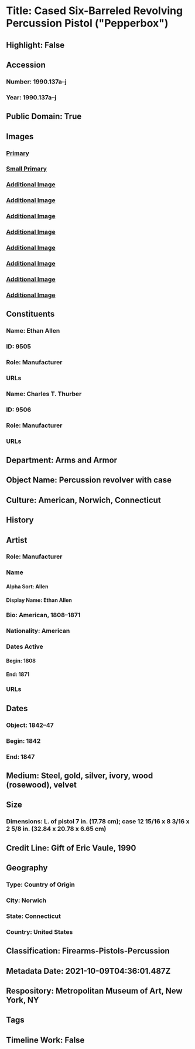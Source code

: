 # Title: Cased Six-Barreled Revolving Percussion Pistol ("Pepperbox")
## Highlight: False
## Accession
### Number: 1990.137a–j
### Year: 1990.137a–j
## Public Domain: True
## Images
### [Primary](https://images.metmuseum.org/CRDImages/aa/original/LC-1990_137a_j-011.jpg)
### [Small Primary](https://images.metmuseum.org/CRDImages/aa/web-large/LC-1990_137a_j-011.jpg)
### [Additional Image](https://images.metmuseum.org/CRDImages/aa/original/LC-1990_137a-006-Edit.jpg)
### [Additional Image](https://images.metmuseum.org/CRDImages/aa/original/LC-1990_137a-004-Edit.jpg)
### [Additional Image](https://images.metmuseum.org/CRDImages/aa/original/LC-1990_137a-003-Edit.jpg)
### [Additional Image](https://images.metmuseum.org/CRDImages/aa/original/LC-1990_137a-002-Edit.jpg)
### [Additional Image](https://images.metmuseum.org/CRDImages/aa/original/LC-1990_137a-001-Edit.jpg)
### [Additional Image](https://images.metmuseum.org/CRDImages/aa/original/LC-1990_137a_j-016.jpg)
### [Additional Image](https://images.metmuseum.org/CRDImages/aa/original/sfrl1990.137a–j_JN90E.jpg)
### [Additional Image](https://images.metmuseum.org/CRDImages/aa/original/sfrl1990.137a–j_JN90K.jpg)
## Constituents
### Name: Ethan Allen
### ID: 9505
### Role: Manufacturer
### URLs
### Name: Charles T. Thurber
### ID: 9506
### Role: Manufacturer
### URLs
## Department: Arms and Armor
## Object Name: Percussion revolver with case
## Culture: American, Norwich, Connecticut
## History
## Artist
### Role: Manufacturer
### Name
#### Alpha Sort: Allen
#### Display Name: Ethan Allen
### Bio: American, 1808–1871
### Nationality: American
### Dates Active
#### Begin: 1808
#### End: 1871
### URLs
## Dates
### Object: 1842–47
### Begin: 1842
### End: 1847
## Medium: Steel, gold, silver, ivory, wood (rosewood), velvet
## Size
### Dimensions: L. of pistol 7 in. (17.78 cm); case 12 15/16 x 8 3/16 x 2 5/8 in. (32.84 x 20.78 x 6.65 cm)
## Credit Line: Gift of Eric Vaule, 1990
## Geography
### Type: Country of Origin
### City: Norwich
### State: Connecticut
### Country: United States
## Classification: Firearms-Pistols-Percussion
## Metadata Date: 2021-10-09T04:36:01.487Z
## Respository: Metropolitan Museum of Art, New York, NY
## Tags
## Timeline Work: False